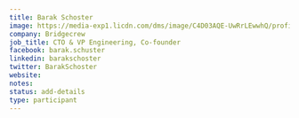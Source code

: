 ```yaml
---
title: Barak Schoster
image: https://media-exp1.licdn.com/dms/image/C4D03AQE-UwRrLEwwhQ/profile-displayphoto-shrink_800_800/0?e=1596672000&v=beta&t=eUnBlIHQHRcNbhyiP0yKlnCxhzcmDnMmAf0Q7Q6nao0
company: Bridgecrew
job_title: CTO & VP Engineering, Co-founder
facebook: barak.schuster
linkedin: barakschoster
twitter: BarakSchoster
website:
notes:
status: add-details
type: participant
---
```


<!-- put more details about participant here -->